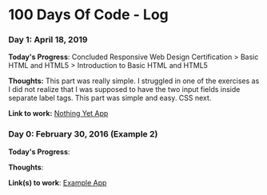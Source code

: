 # 100 Days Of Code - Log

### Day 1: April 18, 2019

**Today's Progress**: Concluded Responsive Web Design Certification > Basic HTML and HTML5 > Introduction to Basic HTML and HTML5

**Thoughts:** This part was really simple. I struggled in one of the exercises as I did not realize that I was supposed to have the two input fields inside separate label tags. This part was simple and easy. CSS next.

**Link to work:** [Nothing Yet App](http://nothing.yet)

### Day 0: February 30, 2016 (Example 2)

**Today's Progress**:

**Thoughts**:

**Link(s) to work**: [Example App](http://www.example.com)